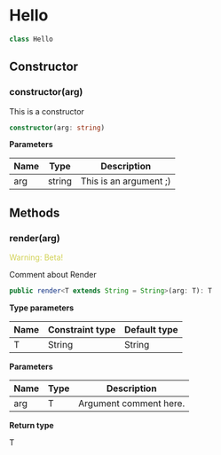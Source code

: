 # Hello

```typescript
class Hello
```
## Constructor

### constructor(arg)

This is a constructor

```typescript
constructor(arg: string)
```

**Parameters**

| Name | Type   | Description            |
| ---- | ------ | ---------------------- |
| arg  | string | This is an argument ;) |

## Methods

### render(arg)

<span style="color: #d2d255;">Warning: Beta!</span>

Comment about Render

```typescript
public render<T extends String = String>(arg: T): T
```

**Type parameters**

| Name | Constraint type | Default type |
| ---- | --------------- | ------------ |
| T    | String          | String       |

**Parameters**

| Name | Type | Description            |
| ---- | ---- | ---------------------- |
| arg  | T    | Argument comment here. |

**Return type**

T

